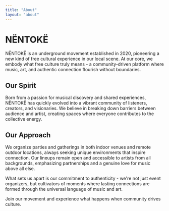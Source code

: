 ```yaml
---
title: "About"
layout: "about"
---
```


# NËNTOKË

NËNTOKË is an underground movement established in 2020, pioneering a new kind of free cultural experience in our local scene. At our core, we embody what free culture truly means - a community-driven platform where music, art, and authentic connection flourish without boundaries.

## Our Spirit

Born from a passion for musical discovery and shared experiences, NËNTOKË has quickly evolved into a vibrant community of listeners, creators, and visionaries. We believe in breaking down barriers between audience and artist, creating spaces where everyone contributes to the collective energy.

## Our Approach

We organize parties and gatherings in both indoor venues and remote outdoor locations, always seeking unique environments that inspire connection. Our lineups remain open and accessible to artists from all backgrounds, emphasizing partnerships and a genuine love for music above all else.

What sets us apart is our commitment to authenticity - we're not just event organizers, but cultivators of moments where lasting connections are formed through the universal language of music and art.

Join our movement and experience what happens when community drives culture.
